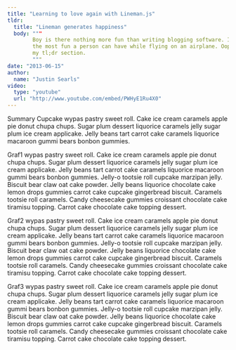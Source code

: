 ```yaml
---
title: "Learning to love again with Lineman.js"
tldr:
  title: "Lineman generates happiness"
  body: """
        Boy is there nothing more fun than writing blogging software. It's easily
        the most fun a person can have while flying on an airplane. Oops, I just wasted
        my tl;dr section.
        """
date: "2013-06-15"
author:
  name: "Justin Searls"
video:
  type: "youtube"
  url: "http://www.youtube.com/embed/PWHyE1Ru4X0"
---
```


Summary Cupcake wypas pastry sweet roll. Cake ice cream caramels apple pie donut chupa chups. Sugar plum dessert liquorice caramels jelly sugar plum ice cream applicake. Jelly beans tart carrot cake caramels liquorice macaroon gummi bears bonbon gummies.

Graf1 wypas pastry sweet roll. Cake ice cream caramels apple pie donut chupa chups. Sugar plum dessert liquorice caramels jelly sugar plum ice cream applicake. Jelly beans tart carrot cake caramels liquorice macaroon gummi bears bonbon gummies. Jelly-o tootsie roll cupcake marzipan jelly. Biscuit bear claw oat cake powder. Jelly beans liquorice chocolate cake lemon drops gummies carrot cake cupcake gingerbread biscuit. Caramels tootsie roll caramels. Candy cheesecake gummies croissant chocolate cake tiramisu topping. Carrot cake chocolate cake topping dessert.

Graf2 wypas pastry sweet roll. Cake ice cream caramels apple pie donut chupa chups. Sugar plum dessert liquorice caramels jelly sugar plum ice cream applicake. Jelly beans tart carrot cake caramels liquorice macaroon gummi bears bonbon gummies. Jelly-o tootsie roll cupcake marzipan jelly. Biscuit bear claw oat cake powder. Jelly beans liquorice chocolate cake lemon drops gummies carrot cake cupcake gingerbread biscuit. Caramels tootsie roll caramels. Candy cheesecake gummies croissant chocolate cake tiramisu topping. Carrot cake chocolate cake topping dessert.

Graf3 wypas pastry sweet roll. Cake ice cream caramels apple pie donut chupa chups. Sugar plum dessert liquorice caramels jelly sugar plum ice cream applicake. Jelly beans tart carrot cake caramels liquorice macaroon gummi bears bonbon gummies. Jelly-o tootsie roll cupcake marzipan jelly. Biscuit bear claw oat cake powder. Jelly beans liquorice chocolate cake lemon drops gummies carrot cake cupcake gingerbread biscuit. Caramels tootsie roll caramels. Candy cheesecake gummies croissant chocolate cake tiramisu topping. Carrot cake chocolate cake topping dessert.
